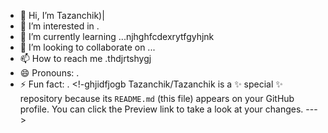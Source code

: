 - 👋 Hi, I’m Tazanchik)|
- 👀 I’m interested in .
- 🌱 I’m currently learning ...njhghfcdexrytfgyhjnk
- 💞️ I’m looking to collaborate on ...
- 📫 How to reach me .thdjrtshygj
- 😄 Pronouns: .
- ⚡ Fun fact: .
<!-ghjidfjogb
Tazanchik/Tazanchik is a ✨ special ✨ repository because its `README.md` (this file) appears on your GitHub profile.
You can click the Preview link to take a look at your changes.
--->
